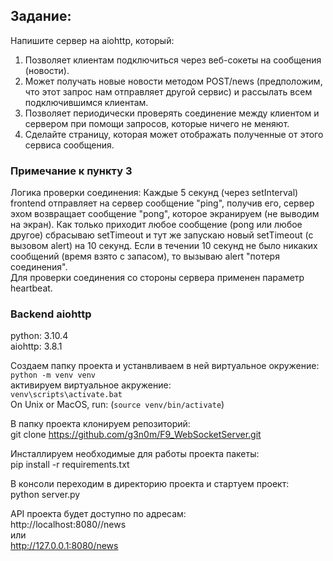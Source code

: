 ## Задание:
Напишите сервер на aiohttp, который:

1. Позволяет клиентам подключиться через веб-сокеты на сообщения (новости).
2. Может получать новые новости методом POST/news (предположим, что этот запрос нам отправляет другой сервис) и рассылать 
всем подключившимся клиентам.
3. Позволяет периодически проверять соединение между клиентом и сервером при помощи запросов, которые ничего не меняют.
4. Сделайте страницу, которая может отображать полученные от этого сервиса сообщения.


### Примечание к пункту 3
Логика проверки соединения: Каждые 5 секунд (через setInterval) frontend отправляет на сервер сообщение "ping", получив его, сервер эхом 
возвращает сообщение "pong", которое экранируем (не выводим на экран). Как только приходит любое сообщение (pong или 
любое другое) сбрасываю setTimeout и тут же запускаю новый setTimeout (с вызовом alert) на 10 секунд. Если в течении 10 секунд не было 
никаких сообщений (время взято с запасом), то вызываю alert "потеря соединения".  
Для проверки соединения со стороны сервера применен параметр heartbeat.

###  Backend aiohttp
python: 3.10.4  
aiohttp: 3.8.1

Создаем папку проекта и устанвливаем в ней виртуальное окружение:  
`python -m venv venv`  
активируем виртуальное акружение:  
`venv\scripts\activate.bat`  
On Unix or MacOS, run: (`source venv/bin/activate`)  

В папку проекта клонируем репозиторий:  
git clone https://github.com/g3n0m/F9_WebSocketServer.git  

Инсталлируем необходимые для работы проекта пакеты:  
pip install -r requirements.txt  

В консоли переходим в директорию проекта и стартуем проект:  
python server.py  

API проекта будет доступно по адресам:  
http://localhost:8080//news  
или  
http://127.0.0.1:8080/news  